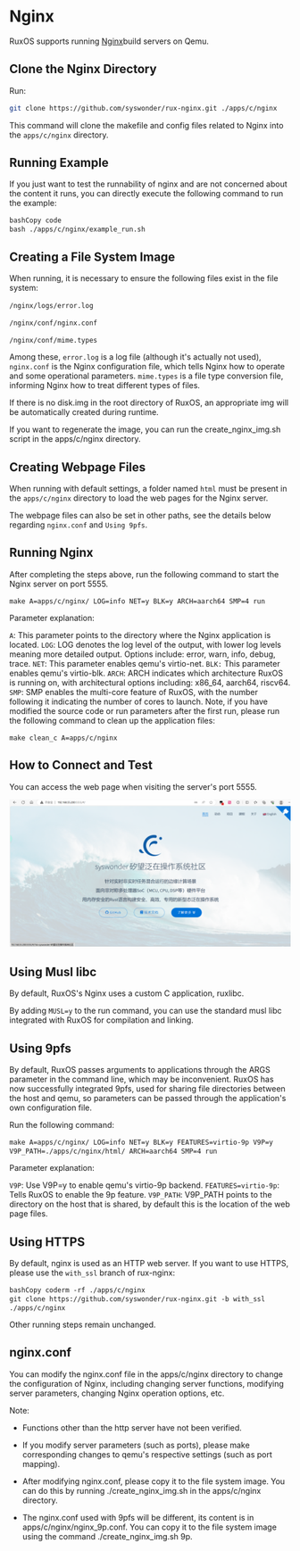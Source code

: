 # Nginx

RuxOS supports running  [Nginx](https://www.nginx.com/)build servers on Qemu.

## Clone the Nginx Directory

Run:

```bash
git clone https://github.com/syswonder/rux-nginx.git ./apps/c/nginx
```

This command will clone the makefile and config files related to Nginx into the `apps/c/nginx` directory.

## Running Example

If you just want to test the runnability of nginx and are not concerned about the content it runs, you can directly execute the following command to run the example:

```
bashCopy code
bash ./apps/c/nginx/example_run.sh
```

## Creating a File System Image

When running, it is necessary to ensure the following files exist in the file system:

`/nginx/logs/error.log`

`/nginx/conf/nginx.conf`

`/nginx/conf/mime.types`

Among these, `error.log` is a log file (although it's actually not used), `nginx.conf` is the Nginx configuration file, which tells Nginx how to operate and some operational parameters. `mime.types` is a file type conversion file, informing Nginx how to treat different types of files.

If there is no disk.img in the root directory of RuxOS, an appropriate img will be automatically created during runtime.

If you want to regenerate the image, you can run the create_nginx_img.sh script in the apps/c/nginx directory.

## Creating Webpage Files

When running with default settings, a folder named `html` must be present in the `apps/c/nginx` directory to load the web pages for the Nginx server.

The webpage files can also be set in other paths, see the details below regarding `nginx.conf` and `Using 9pfs`.

## Running Nginx

After completing the steps above, run the following command to start the Nginx server on port 5555.

```shell
make A=apps/c/nginx/ LOG=info NET=y BLK=y ARCH=aarch64 SMP=4 run
```

Parameter explanation:

`A`: This parameter points to the directory where the Nginx application is located.
`LOG`: LOG denotes the log level of the output, with lower log levels meaning more detailed output. Options include: error, warn, info, debug, trace.
`NET`: This parameter enables qemu's virtio-net.
`BLK:` This parameter enables qemu's virtio-blk.
`ARCH`: ARCH indicates which architecture RuxOS is running on, with architectural options including: x86_64, aarch64, riscv64.
`SMP`: SMP enables the multi-core feature of RuxOS, with the number following it indicating the number of cores to launch.
Note, if you have modified the source code or run parameters after the first run, please run the following command to clean up the application files:

```shell
make clean_c A=apps/c/nginx
```

## How to Connect and Test

You can access the web page when visiting the server's port 5555.

![nginx_res](img/nginx-res.png)

## Using Musl libc

By default, RuxOS's Nginx uses a custom C application, ruxlibc.

By adding `MUSL=y` to the run command, you can use the standard musl libc integrated with RuxOS for compilation and linking.

## Using 9pfs

By default, RuxOS passes arguments to applications through the ARGS parameter in the command line, which may be inconvenient. RuxOS has now successfully integrated 9pfs, used for sharing file directories between the host and qemu, so parameters can be passed through the application's own configuration file.

Run the following command:

```shell
make A=apps/c/nginx/ LOG=info NET=y BLK=y FEATURES=virtio-9p V9P=y V9P_PATH=./apps/c/nginx/html/ ARCH=aarch64 SMP=4 run
```

Parameter explanation:

`V9P`: Use V9P=y to enable qemu's virtio-9p backend.
`FEATURES=virtio-9p`: Tells RuxOS to enable the 9p feature.
`V9P_PATH`: V9P_PATH points to the directory on the host that is shared, by default this is the location of the web page files.

## Using HTTPS

By default, nginx is used as an HTTP web server. If you want to use HTTPS, please use the `with_ssl` branch of rux-nginx:

```
bashCopy coderm -rf ./apps/c/nginx
git clone https://github.com/syswonder/rux-nginx.git -b with_ssl ./apps/c/nginx
```

Other running steps remain unchanged.

## nginx.conf

You can modify the nginx.conf file in the apps/c/nginx directory to change the configuration of Nginx, including changing server functions, modifying server parameters, changing Nginx operation options, etc.

Note:

- Functions other than the http server have not been verified.

  

- If you modify server parameters (such as ports), please make corresponding changes to qemu's respective settings (such as port mapping).

  

- After modifying nginx.conf, please copy it to the file system image. You can do this by running ./create_nginx_img.sh in the apps/c/nginx directory.

  

- The nginx.conf used with 9pfs will be different, its content is in apps/c/nginx/nginx_9p.conf. You can copy it to the file system image using the command ./create_nginx_img.sh 9p.